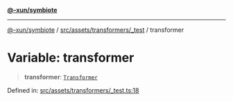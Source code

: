 [**@-xun/symbiote**](../../../../../README.md)

***

[@-xun/symbiote](../../../../../README.md) / [src/assets/transformers/\_test](../README.md) / transformer

# Variable: transformer

> **transformer**: [`Transformer`](../../../type-aliases/Transformer.md)

Defined in: [src/assets/transformers/\_test.ts:18](https://github.com/Xunnamius/symbiote/blob/3044ba2654d63523648bf35278fa1c752d878990/src/assets/transformers/_test.ts#L18)
